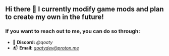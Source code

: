 ## Hi there 👋 I currently modify game mods and plan to create my own in the future!
### If you want to reach out to me, you can do so through:
- 💬 **Discord:** *@qoaty*
- 📬 **Email:** *goatydev@proton.me*
